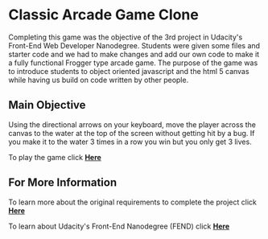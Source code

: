 



# Classic Arcade Game Clone

Completing this game was the objective of the 3rd project in
Udacity's Front-End Web Developer Nanodegree.  Students were given
some files and starter code and we had to make changes and add our own code to 
make it a fully functional Frogger type arcade game.  The purpose of 
the game was to introduce students to object oriented javascript and
the html 5 canvas while having us build on code written by other people.


## Main Objective

Using the directional arrows on your keyboard, move the player across the canvas
to the water at the top of the screen without getting hit by a bug.  If you make it to the water 3 times in a row you win but you only get 3 lives.

To play the game click **<a href="http://joeyl10.github.io/frontend-nanodegree-arcade-game/">Here</a>**



## For More Information

To learn more about the original requirements to complete the project click **<a href="https://docs.google.com/document/d/1v01aScPjSWCCWQLIpFqvg3-vXLH2e8_SZQKC8jNO0Dc/pub">Here</a>**

To learn about Udacity's Front-End Nanodegree (FEND) click **<a href="https://www.udacity.com/course/front-end-web-developer-nanodegree--nd001">Here</a>**


